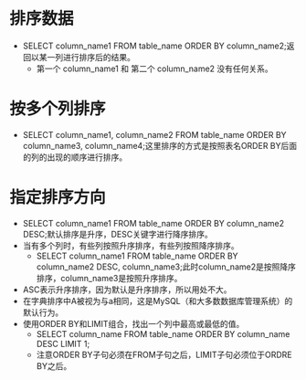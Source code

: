# 排序数据
  * SELECT column_name1 FROM table_name ORDER BY column_name2;返回以某一列进行排序后的结果。
    * 第一个 column_name1 和 第二个 column_name2 没有任何关系。
# 按多个列排序
  * SELECT column_name1, column_name2 FROM table_name ORDER BY column_name3, column_name4;这里排序的方式是按照表名ORDER BY后面的列的出现的顺序进行排序。
# 指定排序方向
  * SELECT column_name1 FROM table_name ORDER BY column_name2 DESC;默认排序是升序，DESC关键字进行降序排序。
  * 当有多个列时，有些列按照升序排序，有些列按照降序排序。
    * SELECT column_name1 FROM table_name ORDER BY column_name2 DESC, column_name3;此时column_name2是按照降序排序，column_name3是按照升序排序。
  * ASC表示升序排序，因为默认是升序排序，所以用处不大。
  * 在字典排序中A被视为与a相同，这是MySQL（和大多数数据库管理系统）的默认行为。
  * 使用ORDER BY和LIMIT组合，找出一个列中最高或最低的值。
    * SELECT column_name FROM table_name ORDER BY column_name DESC LIMIT 1;
    * 注意ORDER BY子句必须在FROM子句之后，LIMIT子句必须位于ORDRE BY之后。
